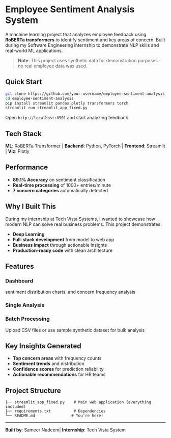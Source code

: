 # Employee Sentiment Analysis System 

A machine learning project that analyzes employee feedback using **RoBERTa transformers** to identify sentiment and key areas of concern. Built during my Software Engineering internship to demonstrate NLP skills and real-world ML applications.

> **Note**: This project uses synthetic data for demonstration purposes - no real employee data was used.

## Quick Start

```bash
git clone https://github.com/your-username/employee-sentiment-analysis
cd employee-sentiment-analysis
pip install streamlit pandas plotly transformers torch
streamlit run streamlit_app_fixed.py
```

Open `http://localhost:8501` and start analyzing feedback


## Tech Stack

**ML**: RoBERTa Transformer | **Backend**: Python, PyTorch | **Frontend**: Streamlit | **Viz**: Plotly

## Performance
- **89.1% Accuracy** on sentiment classification
- **Real-time processing** of 1000+ entries/minute
- **7 concern categories** automatically detected

## Why I Built This

During my internship at Tech Vista Systems, I wanted to showcase how modern NLP can solve real business problems. This project demonstrates:
- **Deep Learning** 
- **Full-stack development** from model to web app
- **Business impact** through actionable insights
- **Production-ready code** with clean architecture

## Features

### Dashboard
sentiment distribution charts, and concern frequency analysis

### Single Analysis

### Batch Processing
Upload CSV files or use sample synthetic dataset for bulk analysis

## Key Insights Generated

- **Top concern areas** with frequency counts
- **Sentiment trends** and distribution
- **Confidence scores** for prediction reliability
- **Actionable recommendations** for HR teams

## Project Structure

```
├── streamlit_app_fixed.py    # Main web application (everything included)
├── requirements.txt          # Dependencies
└── README.md                # You're here!
```

---

**Built by**: Sameer Nadeem| **Internship**: Tech Vista System

